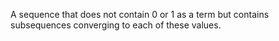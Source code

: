 A sequence that does not contain 0 or 1 as a term but contains subsequences converging to each of these values.